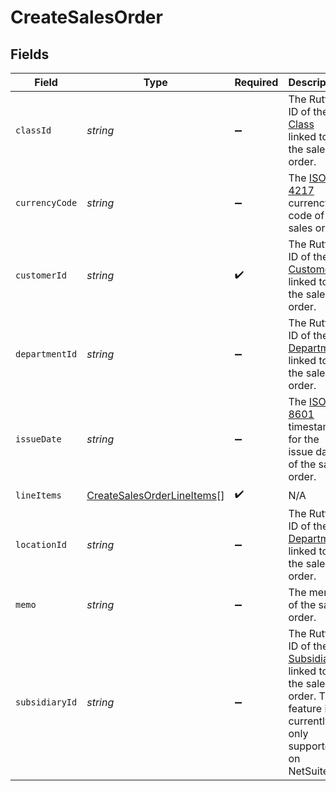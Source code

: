 # CreateSalesOrder


## Fields

| Field                                                                                                                                          | Type                                                                                                                                           | Required                                                                                                                                       | Description                                                                                                                                    |
| ---------------------------------------------------------------------------------------------------------------------------------------------- | ---------------------------------------------------------------------------------------------------------------------------------------------- | ---------------------------------------------------------------------------------------------------------------------------------------------- | ---------------------------------------------------------------------------------------------------------------------------------------------- |
| `classId`                                                                                                                                      | *string*                                                                                                                                       | :heavy_minus_sign:                                                                                                                             | The Rutter ID of the [Class](/rest/version/classes) linked to the sales order.                                                                 |
| `currencyCode`                                                                                                                                 | *string*                                                                                                                                       | :heavy_minus_sign:                                                                                                                             | The [ISO 4217](https://www.iso.org/iso-4217-currency-codes.html) currency code of the sales order.                                             |
| `customerId`                                                                                                                                   | *string*                                                                                                                                       | :heavy_check_mark:                                                                                                                             | The Rutter ID of the [Customer](/rest/version/customers) linked to the sales order.                                                            |
| `departmentId`                                                                                                                                 | *string*                                                                                                                                       | :heavy_minus_sign:                                                                                                                             | The Rutter ID of the [Department](/rest/version/departments) linked to the sales order.                                                        |
| `issueDate`                                                                                                                                    | *string*                                                                                                                                       | :heavy_minus_sign:                                                                                                                             | The [ISO 8601](https://www.iso.org/iso-8601-date-and-time-format.html) timestamp for the issue date of the sales order.                        |
| `lineItems`                                                                                                                                    | [CreateSalesOrderLineItems](../../models/shared/createsalesorderlineitems.md)[]                                                                | :heavy_check_mark:                                                                                                                             | N/A                                                                                                                                            |
| `locationId`                                                                                                                                   | *string*                                                                                                                                       | :heavy_minus_sign:                                                                                                                             | The Rutter ID of the [Department](/rest/version/departments) linked to the sales order.                                                        |
| `memo`                                                                                                                                         | *string*                                                                                                                                       | :heavy_minus_sign:                                                                                                                             | The memo of the sales order.                                                                                                                   |
| `subsidiaryId`                                                                                                                                 | *string*                                                                                                                                       | :heavy_minus_sign:                                                                                                                             | The Rutter ID of the [Subsidiary](/rest/version/subsidiaries) linked to the sales order. This feature is currently only supported on NetSuite. |
